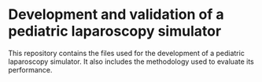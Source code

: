 # Development and validation of a pediatric laparoscopy simulator 
This repository contains the files used for the development of a pediatric laparoscopy simulator. It also includes the methodology used to evaluate its performance.
